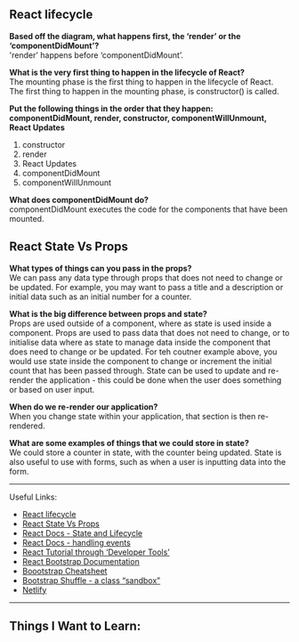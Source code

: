 ## React lifecycle

**Based off the diagram, what happens first, the ‘render’ or the ‘componentDidMount’?**  
'render' happens before ‘componentDidMount’.

**What is the very first thing to happen in the lifecycle of React?**  
The mounting phase is the first thing to happen in the lifecycle of React. The first thing to happen in the mounting phase, is constructor() is called.

**Put the following things in the order that they happen: componentDidMount, render, constructor, componentWillUnmount, React Updates**  
1. constructor
2. render
3. React Updates
4. componentDidMount
5. componentWillUnmount

**What does componentDidMount do?**  
componentDidMount executes the code for the components that have been mounted.

## React State Vs Props

**What types of things can you pass in the props?**  
We can pass any data type through props that does not need to change or be updated. For example, you may want to pass a title and a description or initial data such as an initial number for a counter.

**What is the big difference between props and state?**  
Props are used outside of a component, where as state is used inside a component. Props are used to pass data that does not need to change, or to initialise data where as state to manage data inside the component that does need to change or be updated. For teh coutner example above, you would use state inside the component to change or increment the initial count that has been passed through.
State can be used to update and re-render the application - this could be done when the user does something or based on user input.

**When do we re-render our application?**  
When you change state within your application, that section is then re-rendered.

**What are some examples of things that we could store in state?**  
We could store a counter in state, with the counter being updated. State is also useful to use with forms, such as when a user is inputting data into the form.

---

Useful Links:
- [React lifecycle](https://medium.com/@joshuablankenshipnola/react-component-lifecycle-events-cb77e670a093)
- [React State Vs Props](https://www.youtube.com/watch?v=IYvD9oBCuJI)
- [React Docs - State and Lifecycle](https://legacy.reactjs.org/docs/state-and-lifecycle.html)
- [React Docs - handling events](https://legacy.reactjs.org/docs/handling-events.html)
- [React Tutorial through ‘Developer Tools’](https://react.dev/learn/tutorial-tic-tac-toe)
- [React Bootstrap Documentation](https://react-bootstrap.github.io/)
- [Boootstrap Cheatsheet](https://getbootstrap.com/docs/5.0/examples/cheatsheet/)
- [Bootstrap Shuffle - a class “sandbox”](https://bootstrapshuffle.com/classes)
- [Netlify](https://www.netlify.com/)

---

## Things I Want to Learn: